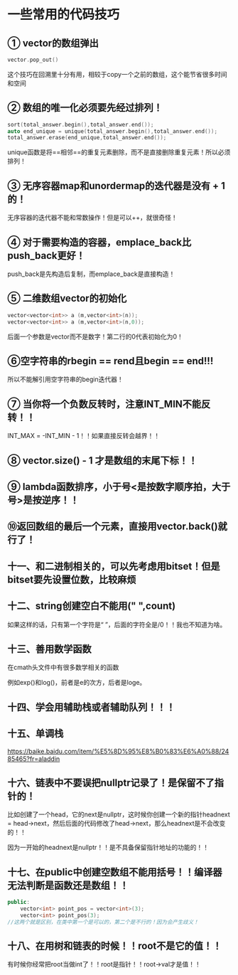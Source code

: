 # 一些常用的代码技巧

## ① vector的数组弹出

```C++
vector.pop_out()
```

这个技巧在回溯里十分有用，相较于copy一个之前的数组，这个能节省很多时间和空间

## ② 数组的唯一化必须要先经过排列！

```C++
sort(total_answer.begin(),total_answer.end());
auto end_unique = unique(total_answer.begin(),total_answer.end());
total_answer.erase(end_unique,total_answer.end());
```

unique函数是将==相邻==的重复元素删除，而不是直接删除重复元素！所以必须排列！

## ③ 无序容器map和unordermap的迭代器是没有 + 1的！

无序容器的迭代器不能和常数操作！但是可以++，就很奇怪！

## ④ 对于需要构造的容器，emplace_back比push_back更好！

push_back是先构造后复制，而emplace_back是直接构造！

## ⑤ 二维数组vector的初始化

```C++
vector<vector<int>> a (m,vector<int>(n));
vector<vector<int>> a (m,vector<int>(n,0));
```

后面一个参数是vector<int>而不是数字！第二行的0代表初始化为0！

## ⑥空字符串的rbegin == rend且begin == end!!!

所以不能解引用空字符串的begin迭代器！

## ⑦ 当你将一个负数反转时，注意INT_MIN不能反转！！

INT_MAX = -INT_MIN - 1！！如果直接反转会越界！！

## ⑧ vector.size() - 1 才是数组的末尾下标！！

## ⑨ lambda函数排序，小于号<是按数字顺序拍，大于号>是按逆序！！

## ⑩返回数组的最后一个元素，直接用vector.back()就行了！

## 十一、和二进制相关的，可以先考虑用bitset！但是bitset要先设置位数，比较麻烦

## 十二、string创建空白不能用(" ",count)

如果这样的话，只有第一个字符是“ ”，后面的字符全是/0！！我也不知道为啥。

## 十三、善用数学函数

在cmath头文件中有很多数学相关的函数

例如exp()和log()，前者是e的次方，后者是loge。

## 十四、学会用辅助栈或者辅助队列！！！

## 十五、单调栈

https://baike.baidu.com/item/%E5%8D%95%E8%B0%83%E6%A0%88/2485465?fr=aladdin

## 十六、链表中不要误把nullptr记录了！是保留不了指针的！

比如创建了一个head，它的next是nullptr，这时候你创建一个新的指针headnext = head->next，然后后面的代码修改了head->next，那么headnext是不会改变的！！

因为一开始的headnext是nullptr！！是不具备保留指针地址的功能的！！

## 十七、在public中创建空数组不能用括号！！编译器无法判断是函数还是数组！！

```C++
public:
    vector<int> point_pos = vector<int>(3);
	vector<int> point_pos(3);
//这两个就是区别，在类中第一个是可以的，第二个是不行的！因为会产生歧义！
```

## 十八、在用树和链表的时候！！root不是它的值！！

有时候你经常把root当做int了！！root是指针！！root->val才是值！！
